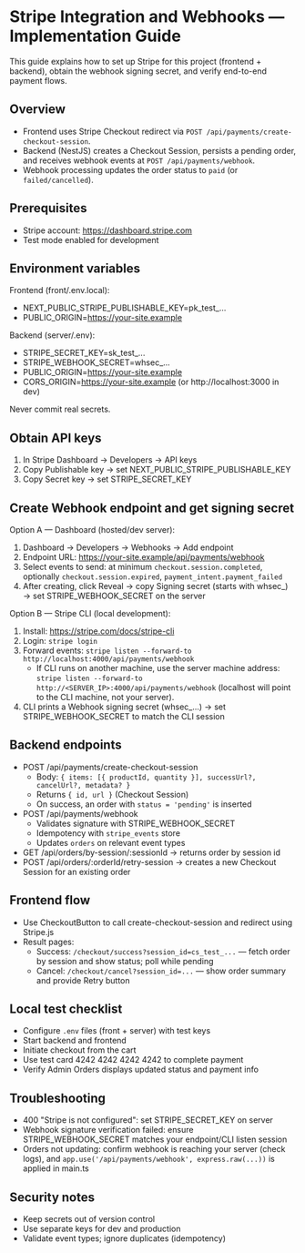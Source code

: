 # Stripe Integration and Webhooks — Implementation Guide

This guide explains how to set up Stripe for this project (frontend + backend), obtain the webhook signing secret, and verify end-to-end payment flows.

## Overview
- Frontend uses Stripe Checkout redirect via `POST /api/payments/create-checkout-session`.
- Backend (NestJS) creates a Checkout Session, persists a pending order, and receives webhook events at `POST /api/payments/webhook`.
- Webhook processing updates the order status to `paid` (or `failed/cancelled`).

## Prerequisites
- Stripe account: https://dashboard.stripe.com
- Test mode enabled for development

## Environment variables
Frontend (front/.env.local):
- NEXT_PUBLIC_STRIPE_PUBLISHABLE_KEY=pk_test_...
- PUBLIC_ORIGIN=https://your-site.example

Backend (server/.env):
- STRIPE_SECRET_KEY=sk_test_...
- STRIPE_WEBHOOK_SECRET=whsec_...
- PUBLIC_ORIGIN=https://your-site.example
- CORS_ORIGIN=https://your-site.example (or http://localhost:3000 in dev)

Never commit real secrets.

## Obtain API keys
1) In Stripe Dashboard → Developers → API keys
2) Copy Publishable key → set NEXT_PUBLIC_STRIPE_PUBLISHABLE_KEY
3) Copy Secret key → set STRIPE_SECRET_KEY

## Create Webhook endpoint and get signing secret
Option A — Dashboard (hosted/dev server):
1) Dashboard → Developers → Webhooks → Add endpoint
2) Endpoint URL: https://your-site.example/api/payments/webhook
3) Select events to send: at minimum `checkout.session.completed`, optionally `checkout.session.expired`, `payment_intent.payment_failed`
4) After creating, click Reveal → copy Signing secret (starts with whsec_) → set STRIPE_WEBHOOK_SECRET on the server

Option B — Stripe CLI (local development):
1) Install: https://stripe.com/docs/stripe-cli
2) Login: `stripe login`
3) Forward events: `stripe listen --forward-to http://localhost:4000/api/payments/webhook`
   - If CLI runs on another machine, use the server machine address: `stripe listen --forward-to http://<SERVER_IP>:4000/api/payments/webhook` (localhost will point to the CLI machine, not your server).
4) CLI prints a Webhook signing secret (whsec_...) → set STRIPE_WEBHOOK_SECRET to match the CLI session

## Backend endpoints
- POST /api/payments/create-checkout-session
  - Body: `{ items: [{ productId, quantity }], successUrl?, cancelUrl?, metadata? }`
  - Returns `{ id, url }` (Checkout Session)
  - On success, an order with `status = 'pending'` is inserted
- POST /api/payments/webhook
  - Validates signature with STRIPE_WEBHOOK_SECRET
  - Idempotency with `stripe_events` store
  - Updates `orders` on relevant event types
- GET /api/orders/by-session/:sessionId → returns order by session id
- POST /api/orders/:orderId/retry-session → creates a new Checkout Session for an existing order

## Frontend flow
- Use CheckoutButton to call create-checkout-session and redirect using Stripe.js
- Result pages:
  - Success: `/checkout/success?session_id=cs_test_...` — fetch order by session and show status; poll while pending
  - Cancel: `/checkout/cancel?session_id=...` — show order summary and provide Retry button

## Local test checklist
- Configure `.env` files (front + server) with test keys
- Start backend and frontend
- Initiate checkout from the cart
- Use test card 4242 4242 4242 4242 to complete payment
- Verify Admin Orders displays updated status and payment info

## Troubleshooting
- 400 "Stripe is not configured": set STRIPE_SECRET_KEY on server
- Webhook signature verification failed: ensure STRIPE_WEBHOOK_SECRET matches your endpoint/CLI listen session
- Orders not updating: confirm webhook is reaching your server (check logs), and `app.use('/api/payments/webhook', express.raw(...))` is applied in main.ts

## Security notes
- Keep secrets out of version control
- Use separate keys for dev and production
- Validate event types; ignore duplicates (idempotency)

